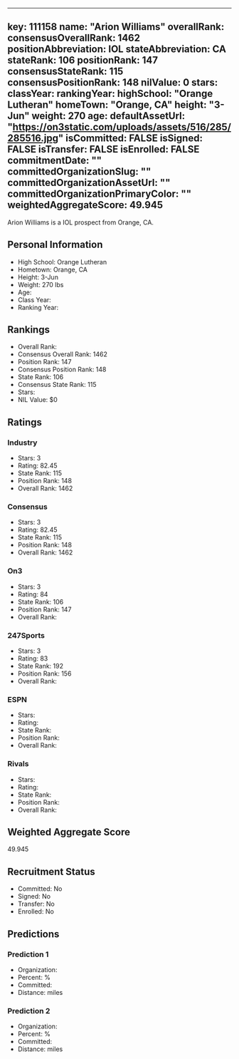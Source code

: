 ---
  key: 111158
  name: "Arion Williams"
  overallRank: 
  consensusOverallRank: 1462
  positionAbbreviation: IOL
  stateAbbreviation: CA
  stateRank: 106
  positionRank: 147
  consensusStateRank: 115
  consensusPositionRank: 148
  nilValue: 0
  stars: 
  classYear: 
  rankingYear: 
  highSchool: "Orange Lutheran"
  homeTown: "Orange, CA"
  height: "3-Jun"
  weight: 270
  age: 
  defaultAssetUrl: "https://on3static.com/uploads/assets/516/285/285516.jpg"
  isCommitted: FALSE
  isSigned: FALSE
  isTransfer: FALSE
  isEnrolled: FALSE
  commitmentDate: ""
  committedOrganizationSlug: ""
  committedOrganizationAssetUrl: ""
  committedOrganizationPrimaryColor: ""
  weightedAggregateScore: 49.945
  ---
  
  Arion Williams is a IOL prospect from Orange, CA.
  
  ## Personal Information
  - High School: Orange Lutheran
  - Hometown: Orange, CA
  - Height: 3-Jun
  - Weight: 270 lbs
  - Age: 
  - Class Year: 
  - Ranking Year: 
  
  ## Rankings
  - Overall Rank: 
  - Consensus Overall Rank: 1462
  - Position Rank: 147
  - Consensus Position Rank: 148
  - State Rank: 106
  - Consensus State Rank: 115
  - Stars: 
  - NIL Value: $0
  
  ## Ratings
  
  ### Industry
  - Stars: 3
  - Rating: 82.45
  - State Rank: 115
  - Position Rank: 148
  - Overall Rank: 1462
  
  ### Consensus
  - Stars: 3
  - Rating: 82.45
  - State Rank: 115
  - Position Rank: 148
  - Overall Rank: 1462
  
  ### On3
  - Stars: 3
  - Rating: 84
  - State Rank: 106
  - Position Rank: 147
  - Overall Rank: 
  
  ### 247Sports
  - Stars: 3
  - Rating: 83
  - State Rank: 192
  - Position Rank: 156
  - Overall Rank: 
  
  ### ESPN
  - Stars: 
  - Rating: 
  - State Rank: 
  - Position Rank: 
  - Overall Rank: 
  
  ### Rivals
  - Stars: 
  - Rating: 
  - State Rank: 
  - Position Rank: 
  - Overall Rank: 
  
  ## Weighted Aggregate Score
  49.945
  
  ## Recruitment Status
  - Committed: No
  - Signed: No
  - Transfer: No
  - Enrolled: No
  
  
  
  ## Predictions
  
  ### Prediction 1
  - Organization: 
  - Percent: %
  - Committed: 
  - Distance:  miles
  
  ### Prediction 2
  - Organization: 
  - Percent: %
  - Committed: 
  - Distance:  miles
  